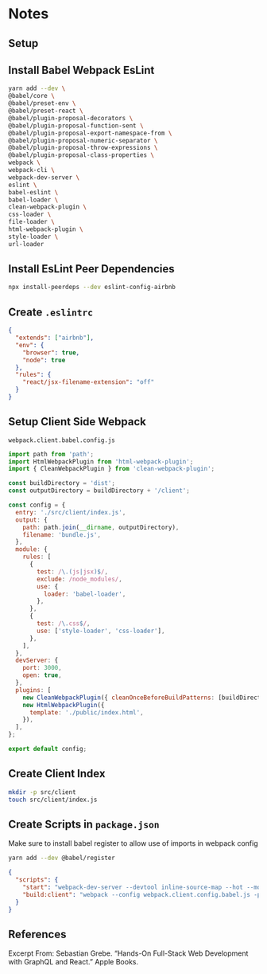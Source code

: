 # Notes

## Setup

## Install Babel Webpack EsLint

```sh
yarn add --dev \
@babel/core \
@babel/preset-env \
@babel/preset-react \
@babel/plugin-proposal-decorators \
@babel/plugin-proposal-function-sent \
@babel/plugin-proposal-export-namespace-from \
@babel/plugin-proposal-numeric-separator \
@babel/plugin-proposal-throw-expressions \
@babel/plugin-proposal-class-properties \
webpack \
webpack-cli \
webpack-dev-server \
eslint \
babel-eslint \
babel-loader \
clean-webpack-plugin \
css-loader \
file-loader \
html-webpack-plugin \
style-loader \
url-loader
```

## Install EsLint Peer Dependencies

```sh
npx install-peerdeps --dev eslint-config-airbnb
```

## Create `.eslintrc`

```json
{
  "extends": ["airbnb"],
  "env": {
    "browser": true,
    "node": true
  },
  "rules": {
    "react/jsx-filename-extension": "off"
  }
}
```

## Setup Client Side Webpack

`webpack.client.babel.config.js`

```js
import path from 'path';
import HtmlWebpackPlugin from 'html-webpack-plugin';
import { CleanWebpackPlugin } from 'clean-webpack-plugin';

const buildDirectory = 'dist';
const outputDirectory = buildDirectory + '/client';

const config = {
  entry: './src/client/index.js',
  output: {
    path: path.join(__dirname, outputDirectory),
    filename: 'bundle.js',
  },
  module: {
    rules: [
      {
        test: /\.(js|jsx)$/,
        exclude: /node_modules/,
        use: {
          loader: 'babel-loader',
        },
      },
      {
        test: /\.css$/,
        use: ['style-loader', 'css-loader'],
      },
    ],
  },
  devServer: {
    port: 3000,
    open: true,
  },
  plugins: [
    new CleanWebpackPlugin({ cleanOnceBeforeBuildPatterns: [buildDirectory] }),
    new HtmlWebpackPlugin({
      template: './public/index.html',
    }),
  ],
};

export default config;
```

## Create Client Index

```sh
mkdir -p src/client
touch src/client/index.js
```

## Create Scripts in `package.json`

Make sure to install babel register to allow use of imports in webpack config

```sh
yarn add --dev @babel/register
```

```json
{
  "scripts": {
    "start": "webpack-dev-server --devtool inline-source-map --hot --mode development --config webpack.client.config.babel.js",
    "build:client": "webpack --config webpack.client.config.babel.js -p"
  }
}
```

## References

Excerpt From: Sebastian Grebe. “Hands-On Full-Stack Web Development with GraphQL and React.” Apple Books.
